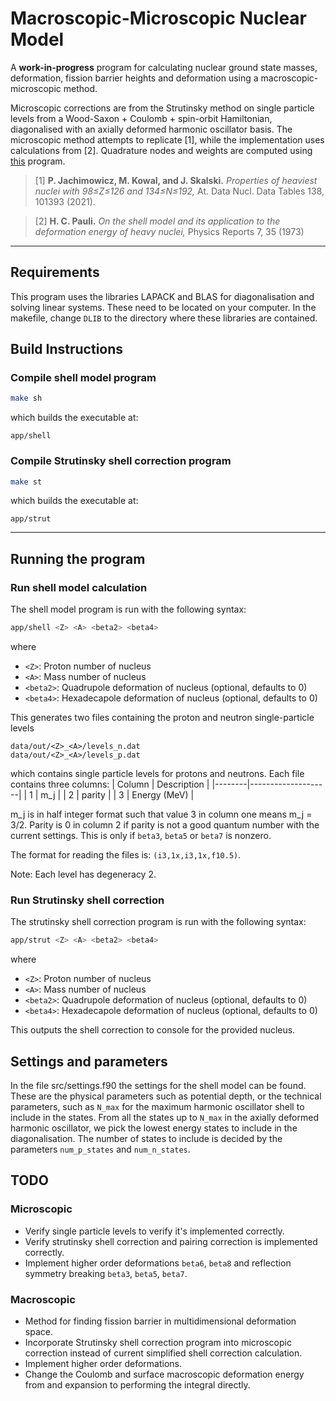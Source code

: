 # Macroscopic-Microscopic Nuclear Model

A **work-in-progress** program for calculating nuclear ground state masses, deformation, fission barrier heights and deformation using a macroscopic-microscopic method.

Microscopic corrections are from the Strutinsky method on single particle levels from a Wood-Saxon + Coulomb + spin-orbit Hamiltonian, diagonalised with an axially deformed harmonic oscillator basis.
The microscopic method attempts to replicate [1], while the implementation uses calculations from [2]. Quadrature nodes and weights are computed using [this](https://github.com/FilipAgert/fquad/) program.

> [1] **P. Jachimowicz, M. Kowal, and J. Skalski.**
>     *Properties of heaviest nuclei with 98≤Z≤126 and 134≤N≤192,*
>     At. Data Nucl. Data Tables 138, 101393 (2021).
  
> [2] **H. C. Pauli.**
> *On the shell model and its application to the deformation energy of heavy nuclei,*
> Physics Reports 7, 35 (1973)



---
## Requirements
This program uses the libraries LAPACK and BLAS for diagonalisation and solving linear systems. These need to be located on your computer. 
In the makefile, change `DLIB` to the directory where these libraries are contained.


## Build Instructions
### Compile shell model program
```bash
make sh
```
which builds the executable at:
```
app/shell
```
### Compile Strutinsky shell correction program
```bash
make st
```
which builds the executable at:
```
app/strut
```

---
## Running the program

### Run shell model calculation
The shell model program is run with the following syntax:
```bash
app/shell <Z> <A> <beta2> <beta4>
```
where
- `<Z>`: Proton number of nucleus
- `<A>`: Mass number of nucleus
- `<beta2>`: Quadrupole deformation of nucleus (optional, defaults to 0)
- `<beta4>`: Hexadecapole deformation of nucleus (optional, defaults to 0)

This generates two files containing the proton and neutron single-particle levels
```
data/out/<Z>_<A>/levels_n.dat
data/out/<Z>_<A>/levels_p.dat
```
which contains single particle levels for protons and neutrons. 
Each file contains three columns:
| Column | Description        |
|--------|--------------------|
| 1      | m_j |
| 2      | parity             |
| 3      | Energy (MeV)       |

m_j is in half integer format such that value 3 in column one means m_j = 3/2.
Parity is 0 in column 2 if parity is not a good quantum number with the current settings. This is only if `beta3`, `beta5` or `beta7` is nonzero.

The format for reading the files is: `(i3,1x,i3,1x,f10.5)`.

Note: Each level has degeneracy 2.

### Run Strutinsky shell correction
The strutinsky shell correction program is run with the following syntax:
```bash
app/strut <Z> <A> <beta2> <beta4>
```
where
- `<Z>`: Proton number of nucleus
- `<A>`: Mass number of nucleus
- `<beta2>`: Quadrupole deformation of nucleus (optional, defaults to 0)
- `<beta4>`: Hexadecapole deformation of nucleus (optional, defaults to 0)

This outputs the shell correction to console for the provided nucleus.
## Settings and parameters
In the file src/settings.f90 the settings for the shell model can be found. These are the physical parameters such as potential depth, or the technical parameters, such as `N_max` for the maximum harmonic oscillator shell to include in the states. From all the states up to `N_max` in the axially deformed harmonic oscillator, we pick the lowest energy states to include in the diagonalisation. The number of states to include is decided by the parameters `num_p_states` and `num_n_states`. 
## TODO
### Microscopic
- Verify single particle levels to verify it's implemented correctly.
- Verify strutinsky shell correction and pairing correction is implemented correctly.
- Implement higher order deformations `beta6`, `beta8` and reflection symmetry breaking `beta3`, `beta5`, `beta7`.

### Macroscopic
- Method for finding fission barrier in multidimensional deformation space.
- Incorporate Strutinsky shell correction program into microscopic correction instead of current simplified shell correction calculation.
- Implement higher order deformations.
- Change the Coulomb and surface macroscopic deformation energy from and expansion to performing the integral directly. 
